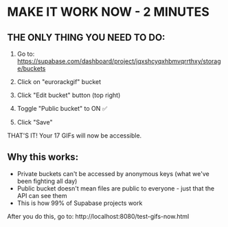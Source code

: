 # MAKE IT WORK NOW - 2 MINUTES

## THE ONLY THING YOU NEED TO DO:

1. Go to: https://supabase.com/dashboard/project/jqxshcyqxhbmvqrrthxy/storage/buckets

2. Click on "eurorackgif" bucket

3. Click "Edit bucket" button (top right)

4. Toggle "Public bucket" to ON ✅

5. Click "Save"

THAT'S IT! Your 17 GIFs will now be accessible.

## Why this works:
- Private buckets can't be accessed by anonymous keys (what we've been fighting all day)
- Public bucket doesn't mean files are public to everyone - just that the API can see them
- This is how 99% of Supabase projects work

After you do this, go to: http://localhost:8080/test-gifs-now.html